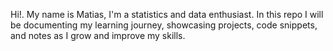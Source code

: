Hi!. My name is Matias, I'm a statistics and data enthusiast. In this repo I will be documenting my learning journey, showcasing projects, code snippets, and notes as I grow and improve my skills.
